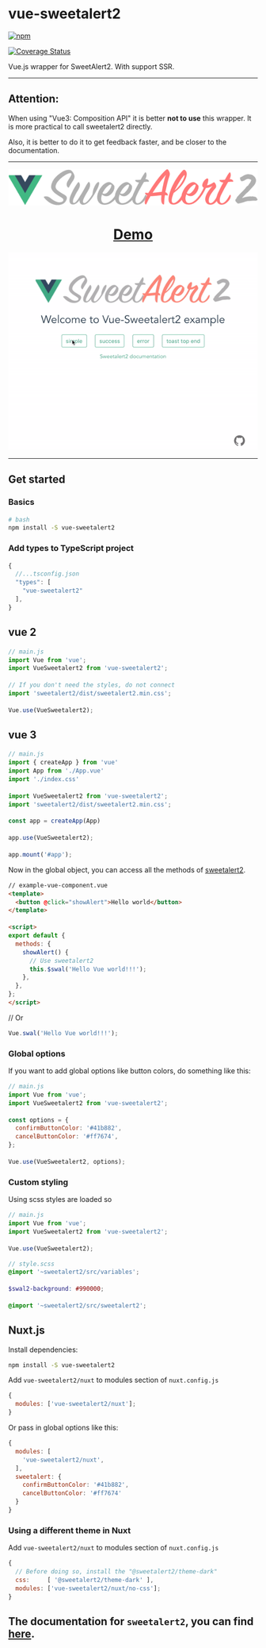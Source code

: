 # vue-sweetalert2

[![npm](https://img.shields.io/npm/v/vue-sweetalert2.svg)](https://www.npmjs.com/package/vue-sweetalert2)

[![Coverage Status](https://coveralls.io/repos/github/avil13/vue-sweetalert2/badge.svg?branch=master)](https://coveralls.io/github/avil13/vue-sweetalert2?branch=master)

Vue.js wrapper for SweetAlert2. With support SSR.

---

## Attention:

When using "Vue3: Composition API" it is better **not to use** this wrapper.
It is more practical to call sweetalert2 directly.

Also, it is better to do it to get feedback faster, and be closer to the documentation.

---


![VueSweetalert2](https://raw.githubusercontent.com/avil13/vue-sweetalert2/master/packages/vue-sweetalert2/assets/logo.png)

<div align="center">

  # [Demo](https://avil13.github.io/vue-sweetalert2/)

</div>

![vue-sweetalert2 demo](https://raw.githubusercontent.com/avil13/vue-sweetalert2/master/packages/vue-sweetalert2/assets/vue-sweetalert2.gif)

---

## Get started

### Basics

```bash
# bash
npm install -S vue-sweetalert2
```

### Add types to TypeScript project

```js
{
  //...tsconfig.json
  "types": [
    "vue-sweetalert2"
  ],
}
```

## vue 2

```js
// main.js
import Vue from 'vue';
import VueSweetalert2 from 'vue-sweetalert2';

// If you don't need the styles, do not connect
import 'sweetalert2/dist/sweetalert2.min.css';

Vue.use(VueSweetalert2);
```

## vue 3

```js
// main.js
import { createApp } from 'vue'
import App from './App.vue'
import './index.css'

import VueSweetalert2 from 'vue-sweetalert2';
import 'sweetalert2/dist/sweetalert2.min.css';

const app = createApp(App)

app.use(VueSweetalert2);

app.mount('#app');
```

Now in the global object, you can access all the methods of [sweetalert2](https://github.com/limonte/sweetalert2).

```html
// example-vue-component.vue
<template>
  <button @click="showAlert">Hello world</button>
</template>

<script>
export default {
  methods: {
    showAlert() {
      // Use sweetalert2
      this.$swal('Hello Vue world!!!');
    },
  },
};
</script>
```

// Or

```js
Vue.swal('Hello Vue world!!!');
```

### Global options

If you want to add global options like button colors, do something like this:

```js
// main.js
import Vue from 'vue';
import VueSweetalert2 from 'vue-sweetalert2';

const options = {
  confirmButtonColor: '#41b882',
  cancelButtonColor: '#ff7674',
};

Vue.use(VueSweetalert2, options);
```

### Custom styling

Using scss styles are loaded so

```js
// main.js
import Vue from 'vue';
import VueSweetalert2 from 'vue-sweetalert2';

Vue.use(VueSweetalert2);
```

```scss
// style.scss
@import '~sweetalert2/src/variables';

$swal2-background: #990000;

@import '~sweetalert2/src/sweetalert2';
```

## Nuxt.js

Install dependencies:

```bash
npm install -S vue-sweetalert2
```

Add `vue-sweetalert2/nuxt` to modules section of `nuxt.config.js`

```js
{
  modules: ['vue-sweetalert2/nuxt'];
}
```

Or pass in global options like this:

```js
{
  modules: [
    'vue-sweetalert2/nuxt',
  ],
  sweetalert: {
    confirmButtonColor: '#41b882',
    cancelButtonColor: '#ff7674'
  }
}
```

### Using a different theme in Nuxt

Add `vue-sweetalert2/nuxt` to modules section of `nuxt.config.js`

```js
{
  // Before doing so, install the "@sweetalert2/theme-dark"
  css:     [ '@sweetalert2/theme-dark' ],
  modules: ['vue-sweetalert2/nuxt/no-css'];
}
```




## The documentation for `sweetalert2`, you can find [here](https://sweetalert2.github.io/).

